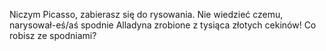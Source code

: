 Niczym Picasso, zabierasz się do rysowania. Nie wiedzieć czemu, narysował-eś/aś spodnie Alladyna zrobione z tysiąca złotych cekinów!
Co robisz ze spodniami?
